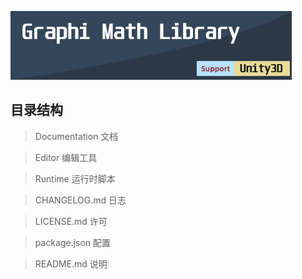 ![](images/label.png)


## 目录结构 ##
> Documentation 文档

> Editor 编辑工具

> Runtime 运行时脚本

> CHANGELOG.md 日志

> LICENSE.md 许可

> package.json 配置

> README.md 说明